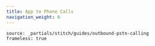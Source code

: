 ```yaml
---
title: App to Phone Calls
navigation_weight: 6
---
```


```tabbed_content
source: _partials/stitch/guides/outbound-pstn-calling
frameless: true
```
